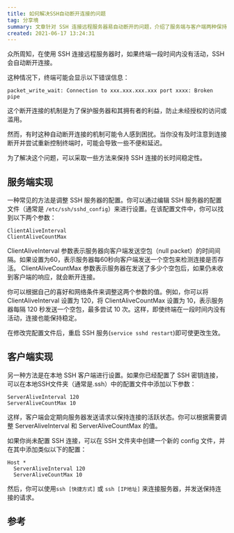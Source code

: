 ```yaml
---
title: 如何解决SSH自动断开连接的问题
tag: 分享境
summary: 文章针对 SSH 连接远程服务器易自动断开的问题，介绍了服务端与客户端两种保持连接长时间稳定的解决方法，分别涉及相应配置文件中参数的调整及后续生效操作，还给出助力深入了解的参考链接。
created: 2021-06-17 13:24:31
---
```


众所周知，在使用 SSH 连接远程服务器时，如果终端一段时间内没有活动，SSH 会自动断开连接。

这种情况下，终端可能会显示以下错误信息：

```shell
packet_write_wait: Connection to xxx.xxx.xxx.xxx port xxxx: Broken pipe
```

这个断开连接的机制是为了保护服务器和其拥有者的利益，防止未经授权的访问或滥用。

然而，有时这种自动断开连接的机制可能令人感到困扰。当你没有及时注意到连接断开并尝试重新控制终端时，可能会导致一些不便和延迟。

为了解决这个问题，可以采取一些方法来保持 SSH 连接的长时间稳定性。

## 服务端实现

一种常见的方法是调整 SSH 服务器的配置。你可以通过编辑 SSH 服务器的配置文件（通常是 `/etc/ssh/sshd_config`）来进行设置。在该配置文件中，你可以找到以下两个参数：

```shell
ClientAliveInterval
ClientAliveCountMax
```

ClientAliveInterval 参数表示服务器向客户端发送空包（null packet）的时间间隔。如果设置为60，表示服务器每60秒向客户端发送一个空包来检测连接是否存活。
ClientAliveCountMax 参数表示服务器在发送了多少个空包后，如果仍未收到客户端的响应，就会断开连接。

你可以根据自己的喜好和网络条件来调整这两个参数的值。例如，你可以将 ClientAliveInterval 设置为 120，将 ClientAliveCountMax 设置为 10，表示服务器每隔 120 秒发送一个空包，最多尝试 10 次。这样，即使终端在一段时间内没有活动，连接也能保持稳定。

在修改完配置文件后，重启 SSH 服务(`service sshd restart`)即可使更改生效。

## 客户端实现

另一种方法是在本地 SSH 客户端进行设置。如果你已经配置了 SSH 密钥连接，可以在本地SSH文件夹（通常是.ssh）中的配置文件中添加以下参数：

```shell
ServerAliveInterval 120
ServerAliveCountMax 10
```

这样，客户端会定期向服务器发送请求以保持连接的活跃状态。你可以根据需要调整 ServerAliveInterval 和 ServerAliveCountMax 的值。

如果你尚未配置 SSH 连接，可以在 SSH 文件夹中创建一个新的 config 文件，并在其中添加类似以下的配置：

```shell
Host *
  ServerAliveInterval 120
  ServerAliveCountMax 10
```

然后，你可以使用`ssh [快捷方式]` 或 `ssh [IP地址]` 来连接服务器，并发送保持连接的请求。

## 参考
